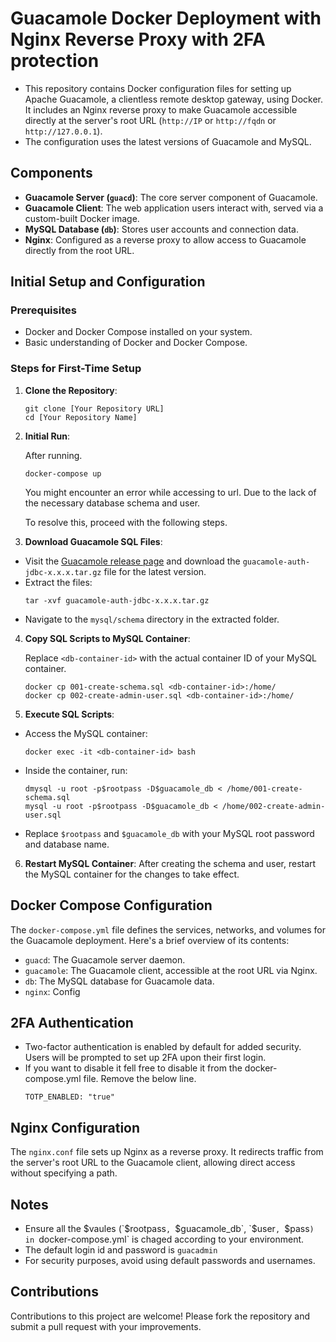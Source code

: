 # Guacamole Docker Deployment with Nginx Reverse Proxy with 2FA protection

- This repository contains Docker configuration files for setting up Apache Guacamole, a clientless remote desktop gateway, using Docker. It includes an Nginx reverse proxy to make Guacamole accessible directly at the server's root URL (`http://IP` or `http://fqdn` or `http://127.0.0.1`). 
- The configuration uses the latest versions of Guacamole and MySQL.

## Components
- **Guacamole Server (`guacd`)**: The core server component of Guacamole.
- **Guacamole Client**: The web application users interact with, served via a custom-built Docker image.
- **MySQL Database (`db`)**: Stores user accounts and connection data.
- **Nginx**: Configured as a reverse proxy to allow access to Guacamole directly from the root URL.

## Initial Setup and Configuration

### Prerequisites
- Docker and Docker Compose installed on your system.
- Basic understanding of Docker and Docker Compose.

### Steps for First-Time Setup
1. **Clone the Repository**:
    ```
    git clone [Your Repository URL]
    cd [Your Repository Name]
    ```

2. **Initial Run**:

   After running.
    ```
    docker-compose up
    ```

   You might encounter an error while accessing to url. Due to the lack of the necessary database schema and user.

   To resolve this, proceed with the following steps.

4. **Download Guacamole SQL Files**:
- Visit the [Guacamole release page](https://guacamole.apache.org/releases/) and download the `guacamole-auth-jdbc-x.x.x.tar.gz` file for the latest version.
- Extract the files:
  ```
  tar -xvf guacamole-auth-jdbc-x.x.x.tar.gz
  ```
- Navigate to the `mysql/schema` directory in the extracted folder.

4. **Copy SQL Scripts to MySQL Container**:

   Replace `<db-container-id>` with the actual container ID of your MySQL container.
    ```  
    docker cp 001-create-schema.sql <db-container-id>:/home/
    docker cp 002-create-admin-user.sql <db-container-id>:/home/
    ```

6. **Execute SQL Scripts**:
- Access the MySQL container:
    ```
    docker exec -it <db-container-id> bash
    ```
- Inside the container, run:
    ```
    dmysql -u root -p$rootpass -D$guacamole_db < /home/001-create-schema.sql
    mysql -u root -p$rootpass -D$guacamole_db < /home/002-create-admin-user.sql
    ```
- Replace `$rootpass` and `$guacamole_db` with your MySQL root password and database name.

6. **Restart MySQL Container**:
After creating the schema and user, restart the MySQL container for the changes to take effect.

## Docker Compose Configuration

The `docker-compose.yml` file defines the services, networks, and volumes for the Guacamole deployment. Here's a brief overview of its contents:

- `guacd`: The Guacamole server daemon.
- `guacamole`: The Guacamole client, accessible at the root URL via Nginx.
- `db`: The MySQL database for Guacamole data.
- `nginx`: Config
## 2FA Authentication

- Two-factor authentication is enabled by default for added security. Users will be prompted to set up 2FA upon their first login.
- If you want to disable it fell free to disable it from the docker-compose.yml file. Remove the below line.
    ```
    TOTP_ENABLED: "true"
    ```

## Nginx Configuration

The `nginx.conf` file sets up Nginx as a reverse proxy. It redirects traffic from the server's root URL to the Guacamole client, allowing direct access without specifying a path.

## Notes

- Ensure all the $vaules (`$rootpass`, `$guacamole_db`, `$user`, `$pass`) in `docker-compose.yml` is chaged according to your environment.
- The default login id and password is `guacadmin`
- For security purposes, avoid using default passwords and usernames.

## Contributions

Contributions to this project are welcome! Please fork the repository and submit a pull request with your improvements.
